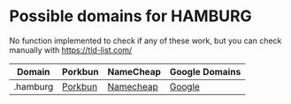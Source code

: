 # Possible domains for HAMBURG

No function implemented to check if any of these work, but you can check manually with https://tld-list.com/

| Domain | Porkbun | NameCheap | Google Domains |
|---|---|---|---|
| .hamburg | [Porkbun](https://porkbun.com/checkout/search?prb=e814663da1&tlds=&idnLanguage=&search=search&q=.hamburg) | [Namecheap](https://www.namecheap.com/domains/registration/results/?domain=.hamburg) | [Google](https://domains.google.com/registrar/search?searchTerm=.hamburg) |
